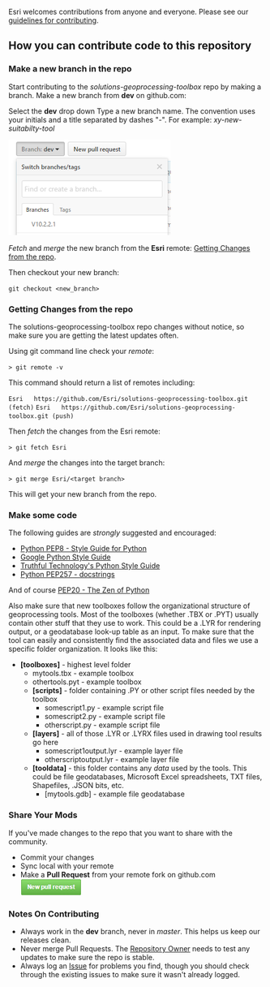 Esri welcomes contributions from anyone and everyone. Please see our [guidelines for contributing](https://github.com/esri/contributing).

## How you can contribute code to this repository

### Make a new branch in the repo
Start contributing to the *solutions-geoprocessing-toolbox* repo by making a branch. Make a new branch from **dev** on github.com: 

Select the **dev** drop down
Type a new branch name. The convention uses your initials and a title separated by dashes "-". For example: *xy-new-suitabilty-tool*

![Create new branch](./img/CreateNewBranchDialogScreenshot.png)

*Fetch* and *merge* the new branch from the **Esri** remote: [Getting Changes from the repo](#getting-changes-from-the-repo).

Then checkout your new branch:

`git checkout <new_branch>`


### Getting Changes from the repo
The solutions-geoprocessing-toolbox repo changes without notice, so make sure you are getting the latest updates often.

Using git command line check your *remote*:

`> git remote -v`

This command should return a list of remotes including:

`Esri	https://github.com/Esri/solutions-geoprocessing-toolbox.git (fetch)`
`Esri	https://github.com/Esri/solutions-geoprocessing-toolbox.git (push)`

Then *fetch* the changes from the Esri remote:

`> git fetch Esri`

And *merge* the changes into the target branch: 

`> git merge Esri/<target branch>`

This will get your new branch from the repo.

### Make some code

The following guides are *strongly* suggested and encouraged:
* [Python PEP8 - Style Guide for Python](https://www.python.org/dev/peps/pep-0008/)
* [Google Python Style Guide](https://google.github.io/styleguide/pyguide.html)
* [Truthful Technology's Python Style Guide](https://github.com/TruthfulTechnology/style-guide/blob/master/python.rst)
* [Python PEP257 - docstrings](https://www.python.org/dev/peps/pep-0257/)

And of course [PEP20 - The Zen of Python](https://www.python.org/dev/peps/pep-0020/)

Also make sure that new toolboxes follow the organizational structure of geoprocessing tools. Most of the toolboxes (whether .TBX or .PYT) usually contain other stuff that they use to work. This could be a .LYR for rendering output, or a geodatabase look-up table as an input. To make sure that the tool can easily and consistently find the associated data and files we use a specific folder organization. It looks like this:

* **[toolboxes]** - highest level folder
	* mytools.tbx - example toolbox
	* othertools.pyt - example toolbox
	* **[scripts]** - folder containing .PY or other script files needed by the toolbox
		* somescript1.py - example script file
		* somescript2.py - example script file
		* otherscript.py - example script file
	* **[layers]** - all of those .LYR or .LYRX files used in drawing tool results go here
		* somescript1output.lyr - example layer file
		* otherscriptoutput.lyr - example layer file
	* **[tooldata]** - this folder contains any *data* used by the tools. This could be file geodatabases, Microsoft Excel spreadsheets, TXT files, Shapefiles, .JSON bits, etc.
		* [mytools.gdb] - example file geodatabase

### Share Your Mods
If you've made changes to the repo that you want to share with the community.

* Commit your changes
* Sync local with your remote
* Make a **Pull Request** from your remote fork on github.com ![New Pull Request](./img/NewPullRequestButtonIcon.png)


### Notes On Contributing
* Always work in the **dev** branch, never in *master*. This helps us keep our releases clean.
* Never merge Pull Requests. The [Repository Owner](#repository-owner) needs to test any updates to make sure the repo is stable.
* Always log an [Issue](https://github.com/Esri/solutions-geoprocessing-toolbox/issues) for problems you find, though you should check through the existing issues to make sure it wasn't already logged. 

